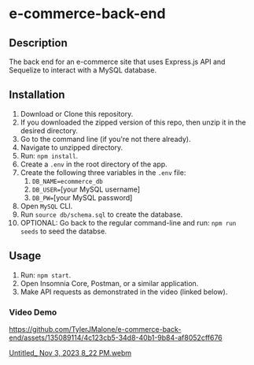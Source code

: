 # e-commerce-back-end

## Description
The back end for an e-commerce site that uses Express.js API and Sequelize to interact with a MySQL database.

## Installation
1. Download or Clone this repository.
2. If you downloaded the zipped version of this repo, then unzip it in the desired directory.
3. Go to the command line (if you're not there already).
4. Navigate to unzipped directory.
5. Run: `npm install`.
6. Create a `.env` in the root directory of the app.
7. Create the following three variables in the `.env` file:
   1. `DB_NAME=ecommerce_db`
   2. `DB_USER=`[your MySQL username]
   3. `DB_PW=`[your MySQL password]
8. Open `MySQL` CLI.
9. Run `source db/schema.sql` to create the database.
10. OPTIONAL: Go back to the regular command-line and run: `npm run seeds` to seed the databse.

## Usage
1. Run: `npm start`.
2. Open Insomnia Core, Postman, or a similar application.
3. Make API requests as demonstrated in the video (linked below).

### Video Demo


https://github.com/TylerJMalone/e-commerce-back-end/assets/135089114/4c123cb5-34d8-40b1-9b84-af8052cff676

[Untitled_ Nov 3, 2023 8_22 PM.webm](https://github.com/TylerJMalone/e-commerce-back-end/assets/135089114/ef30f31a-7e51-4dfb-bb67-13509d9bdcd2)

   
